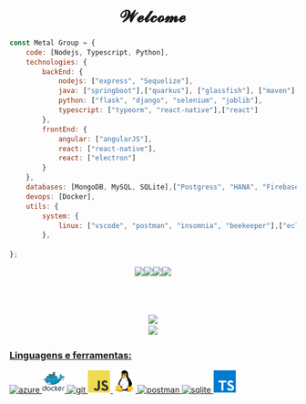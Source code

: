 <h1 align="center"> 𝓦𝓮𝓵𝓬𝓸𝓶𝓮 </h1>


```javascript
const Metal Group = {
    code: [Nodejs, Typescript, Python],
    technologies: {
        backEnd: {
            nodejs: ["express", "Sequelize"],
            java: ["springboot"],["quarkus"], ["glassfish"], ["maven"],["microservices"],
            python: ["flask", "django", "selenium", "joblib"],
            typescript: ["typeorm", "react-native"],["react"]
        },
        frontEnd: { 
            angular: ["angularJS"],
            react: ["react-native"],
            react: ["electron"]
        }        
    },
    databases: [MongoDB, MySQL, SQLite],["Postgress", "HANA", "Firebase"],
    devops: [Docker],
    utils: {
        system: {
            linux: ["vscode", "postman", "insomnia", "beekeeper"],["eclipse"],["IntelliJ"]       
        },
        
};
```


<p align="center">
  <img src="https://media3.giphy.com/media/ln7z2eWriiQAllfVcn/200w.webp" width="100"><img src="https://i.giphy.com/media/eNAsjO55tPbgaor7ma/200w.webp" width="100"><img src="https://i.giphy.com/media/KzJkzjggfGN5Py6nkT/200.webp" width="100"><img src="https://i.giphy.com/media/IdyAQJVN2kVPNUrojM/200.webp" width="100"><br><br>
 <br><br>
<div align="center">
  <a href="https://https://github.com/Diegochak">
  <img height="150em" src="https://github-readme-stats.vercel.app/api?username=timetalgroup&show_icons=true&theme=tokyonight&bg_color=120c3b&locale=en"/>
  <div align="center">
  <a href="https://https://github.com/Diegochak">
  <img height="150em" src="https://github-readme-stats.vercel.app/api/top-langs/?username=timetalgroup&show_icons=true&theme=cobalt&title_color=3a7eea&text_color=ffffff&bg_color=120c3b&locale=en&layout=compact"/>
</div> 
</div> 



<h3 align="left">Linguagens e ferramentas:</h3>
<p align="left"> <a href="https://azure.microsoft.com/en-in/" target="_blank" rel="noreferrer"> <img src="https://www.vectorlogo.zone/logos/microsoft_azure/microsoft_azure-icon.svg" alt="azure" width="40" height="40"/> </a> <a href="https://www.docker.com/" target="_blank" rel="noreferrer"> <img src="https://raw.githubusercontent.com/devicons/devicon/master/icons/docker/docker-original-wordmark.svg" alt="docker" width="40" height="40"/> </a> <a href="https://git-scm.com/" target="_blank" rel="noreferrer"> <img src="https://www.vectorlogo.zone/logos/git-scm/git-scm-icon.svg" alt="git" width="40" height="40"/> </a> <a href="https://developer.mozilla.org/en-US/docs/Web/JavaScript" target="_blank" rel="noreferrer"> <img src="https://raw.githubusercontent.com/devicons/devicon/master/icons/javascript/javascript-original.svg" alt="javascript" width="40" height="40"/> </a> <a href="https://www.linux.org/" target="_blank" rel="noreferrer"> <img src="https://raw.githubusercontent.com/devicons/devicon/master/icons/linux/linux-original.svg" alt="linux" width="40" height="40"/> </a><a href="https://postman.com" target="_blank" rel="noreferrer"> <img src="https://www.vectorlogo.zone/logos/getpostman/getpostman-icon.svg" alt="postman" width="40" height="40"/> </a> <a href="https://www.sqlite.org/" target="_blank" rel="noreferrer"> <img src="https://www.vectorlogo.zone/logos/sqlite/sqlite-icon.svg" alt="sqlite" width="40" height="40"/> </a> <a href="https://www.typescriptlang.org/" target="_blank" rel="noreferrer"> <img src="https://raw.githubusercontent.com/devicons/devicon/master/icons/typescript/typescript-original.svg" alt="typescript" width="40" height="40"/> </a> </p>

